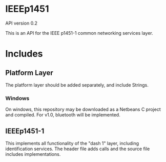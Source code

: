 # IEEEp1451
API version 0.2

This is an API for the IEEE p1451-1 common networking services layer.

# Includes

## Platform Layer
The platform layer should be added separately, and include Strings.

### Windows
On windows, this repository may be downloaded as a Netbeans C project and compiled.  For v1.0, bluetooth will be implemented.

## IEEEp1451-1
This implements all functionality of the "dash 1" layer, including identification services.
The header file adds calls and the source file includes implementations.
